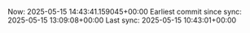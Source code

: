 Now: 2025-05-15 14:43:41.159045+00:00 Earliest commit since sync: 2025-05-15 13:09:08+00:00 Last sync: 2025-05-15 10:43:01+00:00
